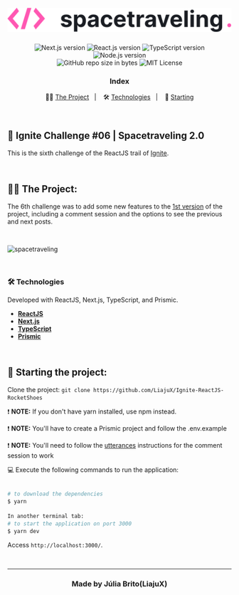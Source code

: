 <h1 align="center">
  <br>
  <img src="https://github.com/LiajuX/Ignite-ReactJS-Spacetraveling/blob/master/public/logo-readme.svg" alt="Spacetraveling" width="600px">
</h1>

<p align="center">  
  <img alt="Next.js version" src="https://img.shields.io/badge/Next.js-v10.0.7-ffffff?style=flat&logoColor=next.js&logo=next.js">
  
  <img alt="React.js version" src="https://img.shields.io/badge/React.js-v17.0.1-60dafb?style=flat&logoColor=60dafb&logo=react">

  <img alt="TypeScript version" src="https://img.shields.io/badge/TypeScript-v4.2.2-007acc?style=flat&logoColor=007acc&logo=typescript">
   
  <img alt="Node.js version" src="https://img.shields.io/badge/Node.js-v14.18.0-689f63?style=flat&logoColor=689f63&logo=node.js">


  <br>
  
  <img alt="GitHub repo size in bytes" src="https://img.shields.io/github/repo-size/LiajuX/Ignite-ReactJS-Spacetraveling-2.0?color=green">
    
   <img alt="MIT License" src="https://img.shields.io/github/license/LiajuX/Ignite-ReactJS-Spacetraveling-2.0">
</p>

<h3 align="center">
  Index
</h3>

<p align="center">
  👩‍🚀 <a href="#%EF%B8%8F-the-project">The Project</a>&nbsp;&nbsp;&nbsp;|&nbsp;&nbsp;&nbsp;
  🛠 <a href="#-technologies">Technologies</a>&nbsp;&nbsp;&nbsp;|&nbsp;&nbsp;&nbsp;
  🏁 <a href="#-starting-the-project">Starting</a>
</p>

<br>

## 🚀 Ignite Challenge #06 | Spacetraveling 2.0 
This is the sixth challenge of the ReactJS trail of [Ignite](https://rocketseat.com.br/ignite).

<br> 

## 👩‍🚀 The Project:

The 6th challenge was to add some new features to the [1st version](https://github.com/LiajuX/Ignite-ReactJS-Spacetraveling) of the project, including a comment session and the options to see the previous and next posts.

<br>

![spacetraveling](https://user-images.githubusercontent.com/53796370/157772040-2966a5c2-6723-4218-b489-68121a59152d.gif)

<br/>

### 🛠 Technologies
Developed with ReactJS, Next.js, TypeScript, and Prismic.

- **[ReactJS](https://reactjs.org/)**
- **[Next.js](https://nextjs.org/)**
- **[TypeScript](https://www.typescriptlang.org/)**
- **[Prismic](https://prismic.io/)**

<br>

## 🏁 Starting the project:

Clone the project: `git clone https://github.com/LiajuX/Ignite-ReactJS-RocketShoes`

❗ **NOTE:** If you don't have yarn installed, use npm instead.

❗ **NOTE:** You'll have to create a Prismic project and follow the .env.example

❗ **NOTE:** You'll need to follow the [utterances](https://utteranc.es/) instructions for the comment session to work


💻 Execute the following commands to run the application:

````zsh

# to download the dependencies
$ yarn

In another terminal tab:
# to start the application on port 3000
$ yarn dev

````
Access `http://localhost:3000/`.

<br>

---

<h3 align="center" >
  Made by Júlia Brito(LiajuX)
</h3>
